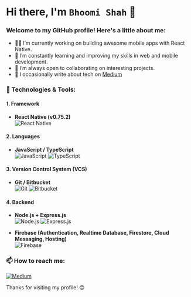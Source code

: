 # Hi there, I'm `Bhoomi Shah` 👋

### Welcome to my GitHub profile! Here's a little about me:

- 👨‍💻 I’m currently working on building awesome mobile apps with React Native.
- 🌱 I’m constantly learning and improving my skills in web and mobile development.
- 🤝 I’m always open to collaborating on interesting projects.
- 📝 I occasionally write about tech on [Medium](https://medium.com/@shahbhoomi21520)

### 🔧 Technologies & Tools:

#### 1. Framework
- **React Native (v0.75.2)**  
  <img src="https://img.icons8.com/color/48/000000/react-native.png" alt="React Native" />

#### 2. Languages
- **JavaScript / TypeScript**  
  <img src="https://img.icons8.com/color/48/000000/javascript.png" alt="JavaScript" />
  <img src="https://img.icons8.com/color/48/000000/typescript.png" alt="TypeScript" />

#### 3. Version Control System (VCS)
- **Git / Bitbucket**  
  <img src="https://img.icons8.com/color/48/000000/git.png" alt="Git" />
  <img src="https://img.icons8.com/color/48/000000/bitbucket.png" alt="Bitbucket" />

#### 4. Backend
- **Node.js + Express.js**  
  <img src="https://img.icons8.com/color/48/000000/nodejs.png" alt="Node.js" />
  <img src="https://img.icons8.com/fluency/48/000000/express-js.png" alt="Express.js" />
  
- **Firebase (Authentication, Realtime Database, Firestore, Cloud Messaging, Hosting)**  
  <img src="https://img.icons8.com/color/48/000000/firebase.png" alt="Firebase" />


### 📫 How to reach me:

<p align="left">
  <a href="https://medium.com/@shahbhoomi21520">
    <img src="https://img.icons8.com/color/48/000000/medium-logo.png" alt="Medium"/>
  </a>
</p>

Thanks for visiting my profile! 😊
